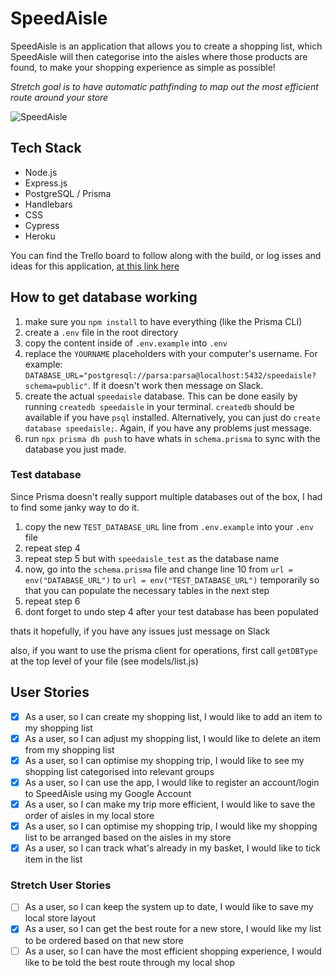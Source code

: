 # SpeedAisle

SpeedAisle is an application that allows you to create a shopping list, which SpeedAisle will then categorise into the aisles where those products are found, to make your shopping experience as simple as possible!

_Stretch goal is to have automatic pathfinding to map out the most efficient route around your store_

![SpeedAisle](https://drive.google.com/uc?export=view&id=16n89fINCrgjmE8QdS9OR7Hd6YZjBdh2g)

## Tech Stack

- Node.js
- Express.js
- PostgreSQL / Prisma
- Handlebars
- CSS
- Cypress
- Heroku

You can find the Trello board to follow along with the build, or log isses and ideas for this application, [at this link here](https://trello.com/b/BLrD4A53)

## How to get database working

1. make sure you `npm install` to have everything (like the Prisma CLI)
2. create a `.env` file in the root directory
3. copy the content inside of `.env.example` into `.env`
4. replace the `YOURNAME` placeholders with your computer's username. For example: `DATABASE_URL="postgresql://parsa:parsa@localhost:5432/speedaisle?schema=public"`. If it doesn't work then message on Slack.
5. create the actual `speedaisle` database. This can be done easily by running `createdb speedaisle` in your terminal. `createdb` should be available if you have `psql` installed. Alternatively, you can just do `create database speedaisle;`. Again, if you have any problems just message.
6. run `npx prisma db push` to have whats in `schema.prisma` to sync with the database you just made.

### Test database

Since Prisma doesn't really support multiple databases out of the box, I had to find some janky way to do it.

1. copy the new `TEST_DATABASE_URL` line from `.env.example` into your `.env` file
2. repeat step 4
3. repeat step 5 but with `speedaisle_test` as the database name
4. now, go into the `schema.prisma` file and change line 10 from `url = env("DATABASE_URL")` to `url = env("TEST_DATABASE_URL")` temporarily so that you can populate the necessary tables in the next step
5. repeat step 6
6. dont forget to undo step 4 after your test database has been populated

thats it hopefully, if you have any issues just message on Slack

also, if you want to use the prisma client for operations, first call `getDBType` at the top level of your file (see models/list.js)

## User Stories

- [x] As a user, so I can create my shopping list, I would like to add an item to my shopping list
- [x] As a user, so I can adjust my shopping list, I would like to delete an item from my shopping list
- [x] As a user, so I can optimise my shopping trip, I would like to see my shopping list categorised into relevant groups
- [x] As a user, so I can use the app, I would like to register an account/login to SpeedAisle using my Google Account
- [x] As a user, so I can make my trip more efficient, I would like to save the order of aisles in my local store
- [x] As a user, so I can optimise my shopping trip, I would like my shopping list to be arranged based on the aisles in my store
- [x] As a user, so I can track what's already in my basket, I would like to tick item in the list

### Stretch User Stories

- [ ] As a user, so I can keep the system up to date, I would like to save my local store layout
- [x] As a user, so I can get the best route for a new store, I would like my list to be ordered based on that new store
- [ ] As a user, so I can have the most efficient shopping experience, I would like to be told the best route through my local shop
